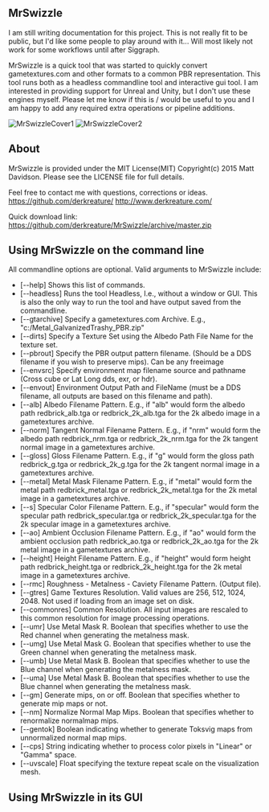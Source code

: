 MrSwizzle
--------------

I am still writing documentation for this project.
This is not really fit to be public, but I'd like some people to play around with it... Will most likely not work for some workflows until after Siggraph.

MrSwizzle is a quick tool that was started to quickly convert gametextures.com and other formats to a common PBR representation.
This tool runs both as a headless commandline tool and interactive gui tool.
I am interested in providing support for Unreal and Unity, but I don't use these engines myself.
Please let me know if this is / would be useful to you and I am happy to add any required extra operations or pipeline additions.

![MrSwizzleCover1](https://github.com/derkreature/MrSwizzle/blob/master/images/screenshot0.jpg)
![MrSwizzleCover2](https://github.com/derkreature/MrSwizzle/blob/master/images/screenshot1.jpg)


About
--------------
MrSwizzle is provided under the MIT License(MIT)
Copyright(c) 2015 Matt Davidson.
Please see the LICENSE file for full details.

Feel free to contact me with questions, corrections or ideas.
https://github.com/derkreature/
http://www.derkreature.com/

Quick download link:
https://github.com/derkreature/MrSwizzle/archive/master.zip

Using MrSwizzle on the command line
--------------

All commandline options are optional.
Valid arguments to MrSwizzle include:

- [--help]         Shows this list of commands.
- [--headless]     Runs the tool Headless, I.e., without a window or GUI. This is also the only way to run the tool and have output saved from the commandline.
- [--gtarchive]    Specify a gametextures.com Archive. E.g., "c:/Metal_GalvanizedTrashy_PBR.zip"
- [--dirts]        Specify a Texture Set using the Albedo Path File Name for the texture set.
- [--pbrout]       Specify the PBR output pattern filename. (Should be a DDS filename if you wish to preserve mips). Can be any freeimage 
- [--envsrc]       Specify environment map filename source and pathname (Cross cube or Lat Long dds, exr, or hdr).
- [--envout]       Environment Output Path and FileName (must be a DDS filename, all outputs are based on this filename and path).
- [--alb]          Albedo Filename Pattern. E.g., if "alb" would form the albedo path redbrick_alb.tga or redbrick_2k_alb.tga for the 2k albedo image in a gametextures archive.
- [--norm]         Tangent Normal Filename Pattern. E.g., if "nrm" would form the albedo path redbrick_nrm.tga or redbrick_2k_nrm.tga for the 2k tangent normal image in a gametextures archive.
- [--gloss]        Gloss Filename Pattern. E.g., if "g" would form the gloss path redbrick_g.tga or redbrick_2k_g.tga for the 2k tangent normal image in a gametextures archive.
- [--metal]        Metal Mask Filename Pattern. E.g., if "metal" would form the metal path redbrick_metal.tga or redbrick_2k_metal.tga for the 2k metal image in a gametextures archive.
- [--s]            Specular Color Filename Pattern. E.g., if "specular" would form the specular path redbrick_specular.tga or redbrick_2k_specular.tga for the 2k specular image in a gametextures archive.
- [--ao]           Ambient Occlusion Filename Pattern. E.g., if "ao" would form the ambient occlusion path redbrick_ao.tga or redbrick_2k_ao.tga for the 2k metal image in a gametextures archive.
- [--height]       Height Filename Pattern. E.g., if "height" would form height path redbrick_height.tga or redbrick_2k_height.tga for the 2k metal image in a gametextures archive.
- [--rmc]          Roughness - Metalness - Caviety Filename Pattern. (Output file).
- [--gtres]    	   Game Textures Resolution. Valid values are 256, 512, 1024, 2048. Not used if loading from an image set on disk.
- [--commonres]    Common Resolution. All input images are rescaled to this common resolution for image processing operations. 
- [--umr]          Use Metal Mask R. Boolean that specifies whether to use the Red channel when generating the metalness mask.
- [--umg]          Use Metal Mask G. Boolean that specifies whether to use the Green channel when generating the metalness mask.
- [--umb]          Use Metal Mask B. Boolean that specifies whether to use the Blue channel when generating the metalness mask.
- [--uma]          Use Metal Mask B. Boolean that specifies whether to use the Blue channel when generating the metalness mask.
- [--gm]           Generate mips, on or off. Boolean that specifies whether to generate mip maps or not.
- [--nm]           Normalize Normal Map Mips. Boolean that specifies whether to renormalize normalmap mips.
- [--gentok]       Boolean indicating whether to generate Toksvig maps from unnormalized normal map mips.
- [--cps]          String indicating whether to process color pixels in "Linear" or "Gamma" space.
- [--uvscale]      Float specifying the texture repeat scale on the visualization mesh.
    

Using MrSwizzle in its GUI
--------------
